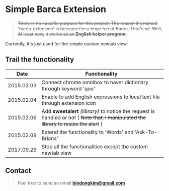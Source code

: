 # Simple Barca Extension

>~~There is no specific purpose for this project.
The reason it's named 'barca-extension' is because I'm a huge fan of Barca. *That's all.*
Well, At least now, It works as an **English helper program**.~~

Currently, it's just used for the simple custom newtab view.

## Trail the functionality

| Date | Functionality |
| ---- | ------------- |
|2015.02.03 | Connect chrome omnibox to naver dictionary through keyword 'qoo' |
|2015.02.04 | Enable to add English expressions to local text file through extension icon |
|2015.02.06 | Add **sweetalert** *(library)* to notice the request is handled or not ( ~~Note that, I manipulated the library to resize the alert~~ ) |
|2015.02.09 | Extend the functionality to 'Words' and 'Ask-To-Briana' |
|2017.09.29 | Stop all the functionalities except the custom newtab view |

## Contact

> Feel free to send an email **bindongkim@gmail.com**
